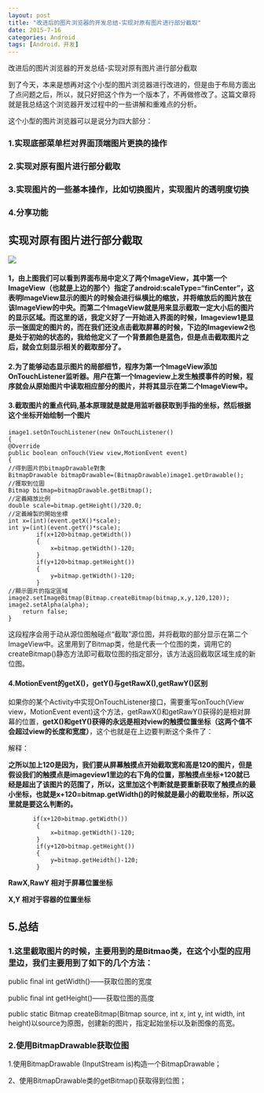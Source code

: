```yaml
---
layout: post
title: "改进后的图片浏览器的开发总结-实现对原有图片进行部分截取"
date: 2015-7-16
categories: Android
tags: [Android，开发]
---
```

改进后的图片浏览器的开发总结-实现对原有图片进行部分截取

<!-- more -->

到了今天，本来是想再对这个小型的图片浏览器进行改进的，但是由于布局方面出了点问题之后，所以，就只好把这个作为一个版本了，不再做修改了。这篇文章将就是我总结这个浏览器开发过程中的一些讲解和重难点的分析。

这个小型的图片浏览器可以是说分为四大部分：

### 1.实现底部菜单栏对界面顶端图片更换的操作

### 2.实现对原有图片进行部分截取

### 3.实现图片的一些基本操作，比如切换图片，实现图片的透明度切换

### 4.分享功能



## 实现对原有图片进行部分截取

![](http://img-storage.qiniudn.com/15-7-16/80687588.jpg)

#### 1，由上图我们可以看到界面布局中定义了两个ImageView，其中第一个ImageView（也就是上边的那个）指定了android:scaleType=“finCenter”，这表明ImageView显示的图片的时候会进行纵横比的缩放，并将缩放后的图片放在该ImageView的中央。而第二个ImageView就是用来显示截取一定大小后的图片的显示区域。而这里的话，我定义好了一开始进入界面的时候，Imageview1是显示一张固定的图片的，而在我们还没点击截取屏幕的时候，下边的Imageview2也是处于初始的状态的，我给他定义了一个背景颜色是蓝色，但是点击截取图片之后，就会立刻显示相关的截取部分了。

#### 2.为了能够动态显示图片的局部细节，程序为第一个ImageView添加OnTouchListener监听器。用户在第一个Imageview上发生触摸事件的时候，程序就会从原始图片中读取相应部分的图片，并将其显示在第二个ImageView中。

#### 3.截取图片的重点代码,基本原理就是就是用监听器获取到手指的坐标，然后根据这个坐标开始绘制一个图片  

    image1.setOnTouchListener(new OnTouchListener()
    {
	@Override
	public boolean onTouch(View view,MotionEvent event)
	{
    //得到圖片的bitmapDrawable對象
    BitmapDrawable bitmapDrawable=(BitmapDrawable)image1.getDrawable();
    //獲取到位圖
    Bitmap bitmap=bitmapDrawable.getBitmap();
    //定義縮放比例
    double scale=bitmap.getHeight()/320.0;
    //定義繪製的開始坐標
    int x=(int)(event.getX()*scale);
    int y=(int)(event.getY()*scale);
			if(x+120>bitmap.getWidth())
			{
				x=bitmap.getWidth()-120;
			}
			if(y+120>bitmap.getHeight())
			{
				y=bitmap.getWidth()-120;
			}
    //顯示圖片的指定區域			
    image2.setImageBitmap(Bitmap.createBitmap(bitmap,x,y,120,120));
	image2.setAlpha(alpha);
		return false;
	}


这段程序会用于动从源位图触碰点“截取”源位图，并将截取的部分显示在第二个ImageView中。这里用到了Bitmap类，他是代表一个位图的类，调用它的createBitmap()静态方法即可截取位图的指定部分，该方法返回截取区域生成的新位图。

#### 4.MotionEvent的getX()，getY()与getRawX(),getRawY()区别


如果你的某个Activity中实现OnTouchListener接口，需要重写onTouch(View view，MotionEvent event)这个方法，getRawX()和getRawY()获得的是相对屏幕的位置，**getX()和getY()获得的永远是相对view的触摸位置坐标（这两个值不会超过view的长度和宽度）**，这个也就是在上边要判断这个条件了：

解释：

**之所以加上120是因为，我们要从屏幕触摸点开始截取宽和高是120的图片，但是假设我们的触摸点是imageview1里边的右下角的位置，那触摸点坐标+120就已经是超出了该图片的范围了，所以，这里加这个判断就是要重新获取了触摸点的最小坐标，也就是x+120=bitmap.getWidth()的时候就是最小的截取坐标，所以这里就是要这么判断的。**

           if(x+120>bitmap.getWidth())
			{
				x=bitmap.getWidth()-120;
			}
			if(y+120>bitmap.getHeight())
			{
				y=bitmap.getHeidth()-120;
			}

**RawX,RawY 相对于屏幕位置坐标**

**X,Y 相对于容器的位置坐标**


## 5.总结

### 1.这里截取图片的时候，主要用到的是Bitmao类，在这个小型的应用里边，我们主要用到了如下的几个方法：

public final int getWidth()——获取位图的宽度 

public final int getHeight()——获取位图的高度 

public static Bitmap createBitmap(Bitmap source, int x, int y, int width, int height)以source为原图，创建新的图片，指定起始坐标以及新图像的高宽。 


### 2.使用BitmapDrawable获取位图

 1.使用BitmapDrawable (InputStream is)构造一个BitmapDrawable；

2、使用BitmapDrawable类的getBitmap()获取得到位图；
